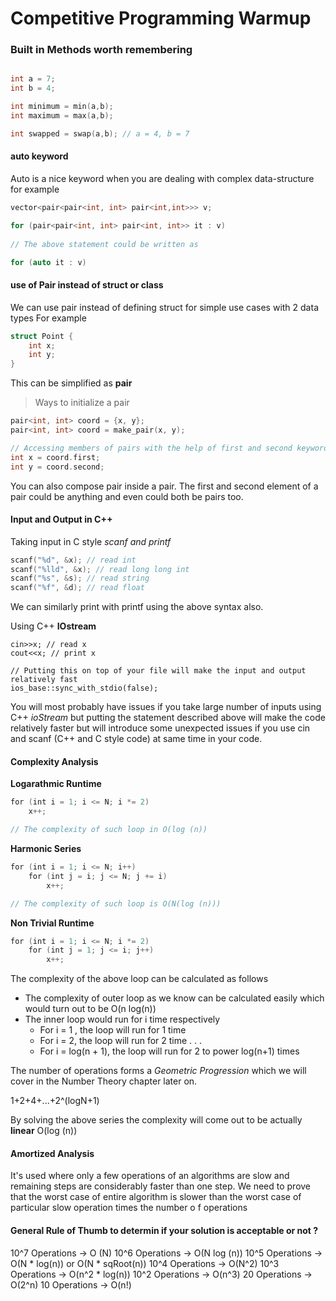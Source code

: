 # Competitive Programming Warmup


### Built in Methods worth remembering 

```c++

int a = 7;
int b = 4;

int minimum = min(a,b);
int maximum = max(a,b);

int swapped = swap(a,b); // a = 4, b = 7
```

#### auto keyword
Auto is a nice keyword when you are dealing with complex data-structure for example

```c
vector<pair<pair<int, int> pair<int,int>>> v;

for (pair<pair<int, int> pair<int, int>> it : v)
    
// The above statement could be written as 

for (auto it : v)

```
#### use of Pair instead of struct or class

We can use pair instead of defining struct for simple use cases with 2 data types
For example 

```c
struct Point {
    int x;
    int y;
}
```

This can be simplified as **pair**

> Ways to initialize a pair

```c
pair<int, int> coord = {x, y};
pair<int, int> coord = make_pair(x, y);

// Accessing members of pairs with the help of first and second keyword
int x = coord.first;
int y = coord.second;
```

You can also compose pair inside a pair.
The first and second element of a pair could be anything and even could both be pairs too. 

#### Input and Output in C++ 

Taking input in C style _scanf and printf_
```c
scanf("%d", &x); // read int
scanf("%lld", &x); // read long long int
scanf("%s", &s); // read string
scanf("%f", &d); // read float
```

We can similarly print with printf using the above syntax also. 

Using C++ **IOstream**

```
cin>>x; // read x
cout<<x; // print x

// Putting this on top of your file will make the input and output relatively fast
ios_base::sync_with_stdio(false);
```

You will most probably have issues if you take large number of inputs using C++ _ioStream_ but putting the statement described above will make the code relatively faster but will introduce some unexpected issues if you use cin and scanf (C++ and C style code) at same time in your code.

#### Complexity Analysis

**Logarathmic Runtime**
```c
for (int i = 1; i <= N; i *= 2)
 	x++;

// The complexity of such loop in O(log (n))
```
**Harmonic Series**
```c
for (int i = 1; i <= N; i++)    
    for (int j = i; j <= N; j += i)        
        x++;

// The complexity of such loop is O(N(log (n)))
```

**Non Trivial Runtime**
```c
for (int i = 1; i <= N; i *= 2)
    for (int j = 1; j <= i; j++)
        x++;

```
The complexity of the above loop can be calculated as follows
- The complexity of outer loop as we know can be calculated easily which would turn out to be O(n log(n))
- The inner loop would run for i time respectively
    - For i = 1 , the loop will run for 1 time 
    - For i = 2, the loop will run for 2 time 
     .
     .
     .
    - For i = log(n + 1), the loop will run for 2 to power log(n+1) times

The number of operations forms a _Geometric Progression_ which we will cover in the Number Theory chapter later on.

1+2+4+...+2^(logN+1)

By solving the above series the complexity will come out to be actually **linear** O(log (n))

#### Amortized Analysis
It's used where only a few operations of an algorithms are slow and remaining steps are considerably faster than one step.
We need to prove that the worst case of entire algorithm is slower than the worst case of particular slow operation times the number o	f operations

#### General Rule of Thumb to determin if your solution is acceptable or not ?


10^7 Operations -> O (N) 
10^6 Operations -> O(N log (n))
10^5 Operations -> O(N * log(n)) or O(N * sqRoot(n))
10^4 Operations -> O(N^2)
10^3 Operations -> O(n^2 * log(n))
10^2 Operations -> O(n^3)
20 Operations -> O(2^n)
10 Operations -> O(n!)




